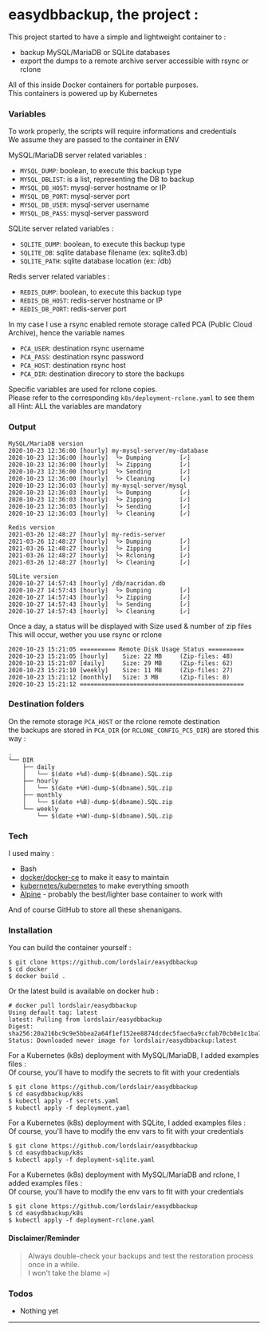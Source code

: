 # easydbbackup, the project :

This project started to have a simple and lightweight container to :
- backup MySQL/MariaDB or SQLite databases
- export the dumps to a remote archive server accessible with rsync or rclone

All of this inside Docker containers for portable purposes.  
This containers is powered up by Kubernetes

### Variables

To work properly, the scripts will require informations and credentials  
We assume they are passed to the container in ENV

MySQL/MariaDB server related variables :
- `MYSQL_DUMP`: boolean, to execute this backup type
- `MYSQL_DBLIST`: is a list, representing the DB to backup
- `MYSQL_DB_HOST`: mysql-server hostname or IP
- `MYSQL_DB_PORT`: mysql-server port
- `MYSQL_DB_USER`: mysql-server username
- `MYSQL_DB_PASS`: mysql-server password

SQLite server related variables :
- `SQLITE_DUMP`: boolean, to execute this backup type
- `SQLITE_DB`: sqlite database filename (ex: sqlite3.db)
- `SQLITE_PATH`: sqlite database location (ex: /db)

Redis server related variables :
- `REDIS_DUMP`: boolean, to execute this backup type
- `REDIS_DB_HOST`: redis-server hostname or IP
- `REDIS_DB_PORT`: redis-server port

In my case I use a rsync enabled remote storage called PCA (Public Cloud Archive), hence the variable names

- `PCA_USER`: destination rsync username
- `PCA_PASS`: destination rsync password
- `PCA_HOST`: destination rsync host
- `PCA_DIR`: destination direcory to store the backups

Specific variables are used for rclone copies.  
Please refer to the corresponding `k8s/deployment-rclone.yaml` to see them all
Hint: ALL the variables are mandatory

### Output

```
MySQL/MariaDB version
2020-10-23 12:36:00 [hourly] my-mysql-server/my-database
2020-10-23 12:36:00 [hourly]  └> Dumping        [✓]
2020-10-23 12:36:00 [hourly]  └> Zipping        [✓]
2020-10-23 12:36:00 [hourly]  └> Sending        [✓]
2020-10-23 12:36:00 [hourly]  └> Cleaning       [✓]
2020-10-23 12:36:03 [hourly] my-mysql-server/mysql
2020-10-23 12:36:03 [hourly]  └> Dumping        [✓]
2020-10-23 12:36:03 [hourly]  └> Zipping        [✓]
2020-10-23 12:36:03 [hourly]  └> Sending        [✓]
2020-10-23 12:36:03 [hourly]  └> Cleaning       [✓]

Redis version
2021-03-26 12:48:27 [hourly] my-redis-server
2021-03-26 12:48:27 [hourly]  └> Dumping        [✓]
2021-03-26 12:48:27 [hourly]  └> Zipping        [✓]
2021-03-26 12:48:27 [hourly]  └> Rcloning       [✓]
2021-03-26 12:48:27 [hourly]  └> Cleaning       [✓]

SQLite version
2020-10-27 14:57:43 [hourly] /db/nacridan.db
2020-10-27 14:57:43 [hourly]  └> Dumping        [✓]
2020-10-27 14:57:43 [hourly]  └> Zipping        [✓]
2020-10-27 14:57:43 [hourly]  └> Sending        [✓]
2020-10-27 14:57:43 [hourly]  └> Cleaning       [✓]
```

Once a day, a status will be displayed with Size used & number of zip files  
This will occur, wether you use rsync or rclone
```
2020-10-23 15:21:05 ========== Remote Disk Usage Status ==========
2020-10-23 15:21:05 [hourly]    Size: 22 MB     (Zip-files: 48)
2020-10-23 15:21:07 [daily]     Size: 29 MB     (Zip-files: 62)
2020-10-23 15:21:10 [weekly]    Size: 11 MB     (Zip-files: 27)
2020-10-23 15:21:12 [monthly]   Size: 3 MB      (Zip-files: 8)
2020-10-23 15:21:12 ==============================================
```

### Destination folders

On the remote storage `PCA_HOST` or the rclone remote destination  
the backups are stored in `PCA_DIR` (or `RCLONE_CONFIG_PCS_DIR`) are stored this way :

```
.
└── DIR
    ├── daily
    │   └── $(date +%d)-dump-$(dbname).SQL.zip
    ├── hourly
    │   └── $(date +%H)-dump-$(dbname).SQL.zip
    ├── monthly
    │   └── $(date +%B)-dump-$(dbname).SQL.zip
    └── weekly
        └── $(date +%W)-dump-$(dbname).SQL.zip
```

### Tech

I used mainy :

* Bash
* [docker/docker-ce][docker] to make it easy to maintain
* [kubernetes/kubernetes][kubernetes] to make everything smooth
* [Alpine][alpine] - probably the best/lighter base container to work with

And of course GitHub to store all these shenanigans.

### Installation

You can build the container yourself :
```
$ git clone https://github.com/lordslair/easydbbackup
$ cd docker
$ docker build .
```

Or the latest build is available on docker hub :
```
# docker pull lordslair/easydbbackup
Using default tag: latest
latest: Pulling from lordslair/easydbbackup
Digest: sha256:20a216bc9c9e5bbea2a64f1ef152ee8874dcdec5faec6a9ccfab70cb0e1c1ba7
Status: Downloaded newer image for lordslair/easydbbackup:latest
```

For a Kubernetes (k8s) deployment with MySQL/MariaDB, I added examples files :  
Of course, you'll have to modify the secrets to fit with your credentials
```
$ git clone https://github.com/lordslair/easydbbackup
$ cd easydbbackup/k8s
$ kubectl apply -f secrets.yaml
$ kubectl apply -f deployment.yaml
```

For a Kubernetes (k8s) deployment with SQLite, I added examples files :  
Of course, you'll have to modify the env vars to fit with your credentials
```
$ git clone https://github.com/lordslair/easydbbackup
$ cd easydbbackup/k8s
$ kubectl apply -f deployment-sqlite.yaml
```

For a Kubernetes (k8s) deployment with MySQL/MariaDB and rclone, I added examples files :  
Of course, you'll have to modify the env vars to fit with your credentials
```
$ git clone https://github.com/lordslair/easydbbackup
$ cd easydbbackup/k8s
$ kubectl apply -f deployment-rclone.yaml
```

#### Disclaimer/Reminder

> Always double-check your backups and test the restoration process once in a while.  
> I won't take the blame =)  

### Todos

 - Nothing yet

---
   [kubernetes]: <https://github.com/kubernetes/kubernetes>
   [docker]: <https://github.com/docker/docker-ce>
   [alpine]: <https://github.com/alpinelinux>
